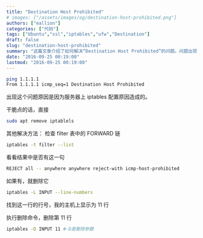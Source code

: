 ```yaml
---
title: "Destination Host Prohibited"
# images: ["/assets/images/og/destination-host-prohibited.png"]
authors: ["eallion"]
categories: ["代码"]
tags: ["Ubuntu","ssl","iptables","ufw","Destination"]
draft: false
slug: "destination-host-prohibited"
summary: "这篇文章介绍了如何解决“Destination Host Prohibited”的问题。问题出现的原因是由于服务器上的iptables配置导致的。文章给出的解决方法是检查filter表中的FORWARD链，查看是否包含有相关的行，如果有则删除该行。作者提供了删除该行的命令示例。"
date: "2016-09-25 00:19:00"
lastmod: "2016-09-25 00:19:00"
---
```


```bash
ping 1.1.1.1
From 1.1.1.1 icmp_seq=1 Destination Host Prohibited
```

出现这个问题原因是因为服务器上 iptables 配置原因造成的。

干脆点的话，直接

```bash
sudo apt remove iptablels
```

其他解决方法：
检查 filter 表中的 FORWARD 链

```bash
iptables -t filter --list
```

看看结果中是否有这一句

```bash
REJECT all -- anywhere anywhere reject-with icmp-host-prohibited
```

如果有，就删除它

```bash
iptables -L INPUT --line-numbers 
```

找到这一行的行号，我的主机上显示为 11 行

执行删除命令，删除第 11 行

```bash
iptables -D INPUT 11 #-D是删除参数
```
